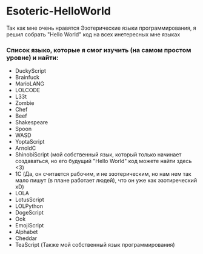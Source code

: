 # Esoteric-HelloWorld
Так как мне очень нравятся Эзотерические языки программирования, я решил собрать "Hello World" код на всех инетересных мне языках 

### Список языко, которые я смог изучить (на самом простом уровне) и найти: 
- DuckyScript
- Brainfuck
- MarioLANG
- LOLCODE
- L33t
- Zombie
- Chef 
- Beef 
- Shakespeare
- Spoon 
- WASD
- YoptaScript
- ArnoldC
- ShinobiScript (мой собственный язык, который только начинает создаваться, но его будущий "Hello World" код можете найти здесь <3)
- 1C (Да, он считается рабочим, и не эзотерическим, но нам нем так мало пишут (в плане работает людей), что он уже как эзотиреческий xD)
- LOLA
- LotusScript
- LOLPython
- DogeScript
- Ook
- EmojiScript
- Alphabet
- Cheddar
- TeaScript (Также мой собственный язык программирования) 
    
